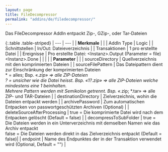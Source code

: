 ```yaml
---
layout: page
title: FileDecompressor
permalink: "addins/de/filedecompressor/"
---
```


Das FileDecompressor AddIn entpackt Zip-, GZip-, oder Tar-Dateien

{:.table .table-striped}
| --- | --- |
| __Merkmale__ | |
| AddIn Type | Logic |
| Schnittstellen | In/Out: Dateieverzeichnis |
| Transaktionen | 1 pro erstellte Datei |
| Ereignisse | Pro erstellte Datei: &lt;Instanz&gt;.Output (Parameter = file)<br /> &lt;Instanz&gt;.Done |
| | |
| __Parameter__ | |
| sourceDirectory | Quellverzeichnis mit den komprimierten Dateien |
| sourceFilePattern | Das Dateipattern dient zur Einschränkung der komprimierten Dateien<br /> * = alles; Bsp. «*.zip» => alle ZIP-Dateien<br />? = unsicher wie die Datei heisst. Bsp. «1?.zip» => alle ZIP-Dateien welche mindestens eine 1 beinhalten. <br />Mehrere Pattern werden mit Semikolon getrennt. Bsp. «*.zip; *.tar» => alle ZIP- und TAR-Dateien |
| destinationDirectory | Zielverzeichnis, wohin die Dateien entpackt werden |
| archivePassword | Zum automatischen Entpacken von passwortgeschützten Archiven (Optional) |
| deleteSourceAfterProcessing | true = Die komprimierte Datei wird nach dem Entpacken gelöscht (Default = false) | 
| decompressToSubFolder | true = Die Dateien werden in ein Unterverzeichnis mit demselben Namen wie das Archiv entpackt <br /> false = Die Dateien werden direkt in das Zielverzeichnis entpackt (Default = false)|
| endpoint | Name des Endpunktes der in der Transaktion verwendet wird (Optional, Default = "") |

<!-- 
## Anwendungsbeispiele 

ToDo
-->

